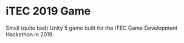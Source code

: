 # iTEC 2019 Game
Small (quite bad) Unity 5 game built for the iTEC Game Development Hackathon in 2019.
